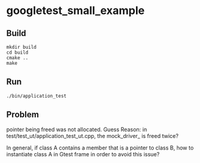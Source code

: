 # googletest_small_example

## Build
```
mkdir build
cd build
cmake ..
make
```

## Run
```
./bin/application_test
```

## Problem
pointer being freed was not allocated. Guess Reason: in test/test_ut/application_test_ut.cpp, the mock_driver_ is freed twice? 

In general, if class A contains a member that is a pointer to class B, how to instantiate class A in Gtest frame in order to avoid this issue?
